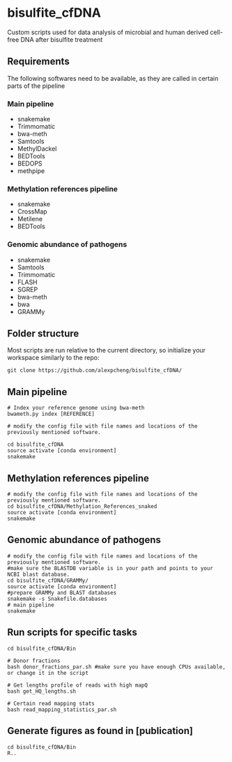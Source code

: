 # bisulfite_cfDNA
Custom scripts used for data analysis of microbial and human derived cell-free DNA after bisulfite treatment

## Requirements
The following softwares need to be available, as they are called in certain parts of the pipeline
### Main pipeline
- snakemake
- Trimmomatic
- bwa-meth
- Samtools
- MethylDackel
- BEDTools
- BEDOPS
- methpipe

### Methylation references pipeline
- snakemake
- CrossMap
- Metilene
- BEDTools

### Genomic abundance of pathogens
- snakemake
- Samtools
- Trimmomatic
- FLASH
- SGREP
- bwa-meth
- bwa
- GRAMMy
## Folder structure
Most scripts are run relative to the current directory, so initialize your workspace similarly to the repo:
```
git clone https://github.com/alexpcheng/bisulfite_cfDNA/
```

## Main pipeline
```
# Index your reference genome using bwa-meth
bwameth.py index [REFERENCE]

# modify the config file with file names and locations of the previously mentioned software.

cd bisulfite_cfDNA
source activate [conda environment]
snakemake
```

## Methylation references pipeline
```
# modify the config file with file names and locations of the previously mentioned software.
cd bisulfite_cfDNA/Methylation_References_snaked
source activate [conda environment]
snakemake
```
## Genomic abundance of pathogens
```
# modify the config file with file names and locations of the previously mentioned software.
#make sure the BLASTDB variable is in your path and points to your NCBI blast database.
cd bisulfite_cfDNA/GRAMMy/
source activate [conda environment]
#prepare GRAMMy and BLAST databases
snakemake -s Snakefile.databases
# main pipeline
snakemake 
```
## Run scripts for specific tasks
```
cd bisulfite_cfDNA/Bin

# Donor fractions
bash donor_fractions_par.sh #make sure you have enough CPUs available, or change it in the script

# Get lengths profile of reads with high mapQ
bash get_HQ_lengths.sh

# Certain read mapping stats
bash read_mapping_statistics_par.sh
```

## Generate figures as found in [publication]
```
cd bisulfite_cfDNA/Bin
R..
```

